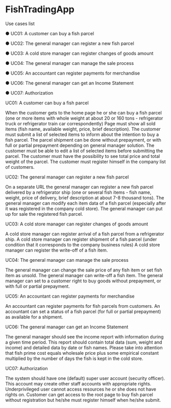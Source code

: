 # FishTradingApp
Use cases list

● UC01: A customer can buy a fish parcel

● UC02: The general manager can register a new fish parcel

● UC03: A cold store manager can register changes of goods amount

● UC04: The general manager can manage the sale process

● UC05: An accountant can register payments for merchandise

● UC06: The general manager can get an Income Statement

● UC07: Authorization

UC01: A customer can buy a fish parcel

When the customer gets to the home page he or she can buy a fish parcel (one or more items with whole weight at about 20 or 160 tons - refrigerator truck or refrigerator train car correspondently) Page must show all sold items (fish name, available weight, price, brief description). The customer must submit a list of selected items to inform about the intention to buy a fish parcel. The parcel shipment can be done without prepayment, or with full or partial prepayment depending on general manager solution. The customer must be able to edit a list of selected items before submitting the parcel. The customer must have the possibility to see total price and total weight of the parcel. The customer must register himself in the company list of customers.

UC02: The general manager can register a new fish parcel

On a separate URL the general manager can register a new fish parcel delivered by a refrigerator ship (one or several fish items - fish name, weight, price of delivery, brief description at about 7-8 thousand tons). The general manager can modify each item data of a fish parcel (especially after it was registered in the company cold store). The general manager can put up for sale the registered fish parcel.

UC03: A cold store manager can register changes of goods amount

A cold store manager can register arrival of a fish parcel from a refrigerator ship. A cold store manager can register shipment of a fish parcel (under condition that it corresponds to the company business rules) A cold store manager can register the write-off of a fish item.

UC04: The general manager can manage the sale process

The general manager can change the sale price of any fish item or set fish item as unsold. The general manager can write-off a fish item. The general manager can set to a customer right to buy goods without prepayment, or with full or partial prepayment.

UC05: An accountant can register payments for merchandise

An accountant can register payments for fish parcels from customers. An accountant can set a status of a fish parcel (for full or partial prepayment) as available for a shipment.

UC06: The general manager can get an Income Statement

The general manager should see the income report with information during a given time period. This report should contain total data (sum, weight and income) and detailed data by date or fish names. Please take into attention that fish prime cost equals wholesale price plus some empirical constant multiplied by the number of days the fish is kept in the cold store.

UC07: Authorization

The system should have one (default) super user account (security officer). This account may create other staff accounts with appropriate rights. Underprivileged user cannot access resources he or she does not have rights on. Customer can get access to the root page to buy fish parcel without registration but he/she must register himself when he/she submit.


